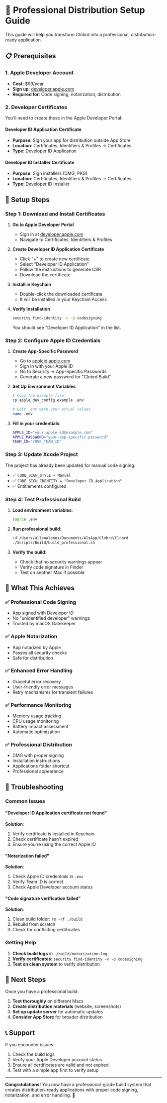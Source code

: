 # 🚀 Professional Distribution Setup Guide

This guide will help you transform Clnbrd into a professional, distribution-ready application.

## 📋 **Prerequisites**

### 1. Apple Developer Account
- **Cost**: $99/year
- **Sign up**: [developer.apple.com](https://developer.apple.com)
- **Required for**: Code signing, notarization, distribution

### 2. Developer Certificates
You'll need to create these in the Apple Developer Portal:

#### Developer ID Application Certificate
- **Purpose**: Sign your app for distribution outside App Store
- **Location**: Certificates, Identifiers & Profiles → Certificates
- **Type**: Developer ID Application

#### Developer ID Installer Certificate  
- **Purpose**: Sign installers (DMG, PKG)
- **Location**: Certificates, Identifiers & Profiles → Certificates
- **Type**: Developer ID Installer

## 🔧 **Setup Steps**

### Step 1: Download and Install Certificates

1. **Go to Apple Developer Portal**
   - Sign in at [developer.apple.com](https://developer.apple.com)
   - Navigate to Certificates, Identifiers & Profiles

2. **Create Developer ID Application Certificate**
   - Click "+" to create new certificate
   - Select "Developer ID Application"
   - Follow the instructions to generate CSR
   - Download the certificate

3. **Install in Keychain**
   - Double-click the downloaded certificate
   - It will be installed in your Keychain Access

4. **Verify Installation**
   ```bash
   security find-identity -v -p codesigning
   ```
   You should see "Developer ID Application" in the list.

### Step 2: Configure Apple ID Credentials

1. **Create App-Specific Password**
   - Go to [appleid.apple.com](https://appleid.apple.com)
   - Sign in with your Apple ID
   - Go to Security → App-Specific Passwords
   - Generate a new password for "Clnbrd Build"

2. **Set Up Environment Variables**
   ```bash
   # Copy the example file
   cp apple_dev_config.example .env
   
   # Edit .env with your actual values
   nano .env
   ```

3. **Fill in your credentials**:
   ```bash
   APPLE_ID="your-apple-id@example.com"
   APPLE_PASSWORD="your-app-specific-password"
   TEAM_ID="YOUR_TEAM_ID"
   ```

### Step 3: Update Xcode Project

The project has already been updated for manual code signing:

- ✅ `CODE_SIGN_STYLE = Manual`
- ✅ `CODE_SIGN_IDENTITY = "Developer ID Application"`
- ✅ Entitlements configured

### Step 4: Test Professional Build

1. **Load environment variables**:
   ```bash
   source .env
   ```

2. **Run professional build**:
   ```bash
   cd /Users/allanalomes/Documents/AlsApp/Clnbrd/Clnbrd
   ./Scripts/Build/build_professional.sh
   ```

3. **Verify the build**:
   - Check that no security warnings appear
   - Verify code signature in Finder
   - Test on another Mac if possible

## 🎯 **What This Achieves**

### ✅ **Professional Code Signing**
- App signed with Developer ID
- No "unidentified developer" warnings
- Trusted by macOS Gatekeeper

### ✅ **Apple Notarization**
- App notarized by Apple
- Passes all security checks
- Safe for distribution

### ✅ **Enhanced Error Handling**
- Graceful error recovery
- User-friendly error messages
- Retry mechanisms for transient failures

### ✅ **Performance Monitoring**
- Memory usage tracking
- CPU usage monitoring
- Battery impact assessment
- Automatic optimization

### ✅ **Professional Distribution**
- DMG with proper signing
- Installation instructions
- Applications folder shortcut
- Professional appearance

## 🚨 **Troubleshooting**

### Common Issues

#### "Developer ID Application certificate not found"
**Solution**: 
1. Verify certificate is installed in Keychain
2. Check certificate hasn't expired
3. Ensure you're using the correct Apple ID

#### "Notarization failed"
**Solution**:
1. Check Apple ID credentials in `.env`
2. Verify Team ID is correct
3. Check Apple Developer account status

#### "Code signature verification failed"
**Solution**:
1. Clean build folder: `rm -rf ./build`
2. Rebuild from scratch
3. Check for conflicting certificates

### Getting Help

1. **Check build logs** in `./build/notarization.log`
2. **Verify certificates**: `security find-identity -v -p codesigning`
3. **Test on clean system** to verify distribution

## 🎉 **Next Steps**

Once you have a professional build:

1. **Test thoroughly** on different Macs
2. **Create distribution materials** (website, screenshots)
3. **Set up update server** for automatic updates
4. **Consider App Store** for broader distribution

## 📞 **Support**

If you encounter issues:
1. Check the build logs
2. Verify your Apple Developer account status
3. Ensure all certificates are valid and not expired
4. Test with a simple app first to verify setup

---

**Congratulations!** You now have a professional-grade build system that creates distribution-ready applications with proper code signing, notarization, and error handling. 🚀

